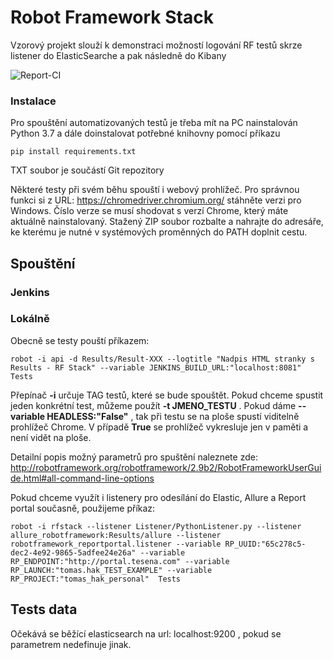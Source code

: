 # Robot Framework Stack


Vzorový projekt slouží k demonstraci možností logování RF testů skrze listener do ElasticSearche a pak následně do Kibany

![Report-CI](https://github.com/tomashak/rfstack/workflows/Report-CI/badge.svg)

### Instalace

Pro spouštění automatizovaných testů je třeba mít na PC nainstalován Python 3.7 a 
dále doinstalovat potřebné knihovny pomocí příkazu
```
pip install requirements.txt
```
TXT soubor je součástí Git repozitory

Některé testy při svém běhu spouští i webový prohlížeč. Pro správnou funkci si z URL: https://chromedriver.chromium.org/ 
stáhněte verzi pro Windows. Číslo verze se musí shodovat s verzí Chrome, který máte aktuálně nainstalovaný.
Stažený ZIP soubor rozbalte a nahrajte do adresáře, ke kterému je nutné v systémových proměnných do PATH doplnit cestu.

## Spouštění

### Jenkins


### Lokálně

Obecně se testy pouští příkazem:
```
robot -i api -d Results/Result-XXX --logtitle "Nadpis HTML stranky s Results - RF Stack" --variable JENKINS_BUILD_URL:"localhost:8081" Tests
```
Přepínač **-i** určuje TAG testů, které se bude spouštět.  Pokud chceme spustit jeden konkrétní test, 
můžeme použít **-t JMENO_TESTU**  . Pokud dáme **--variable HEADLESS:"False"** , tak při testu se na ploše spustí viditelně prohlížeč Chrome. 
V případě **True** se prohlížeč vykresluje jen v paměti a není vidět na ploše.

Detailní popis možný parametrů pro spuštění naleznete zde: http://robotframework.org/robotframework/2.9b2/RobotFrameworkUserGuide.html#all-command-line-options 

Pokud chceme využít i listenery pro odesílání do Elastic, Allure a Report portal současně, použijeme příkaz:
```
robot -i rfstack --listener Listener/PythonListener.py --listener allure_robotframework:Results/allure --listener robotframework_reportportal.listener --variable RP_UUID:"65c278c5-dec2-4e92-9865-5adfee24e26a" --variable RP_ENDPOINT:"http://portal.tesena.com" --variable RP_LAUNCH:"tomas.hak_TEST_EXAMPLE" --variable RP_PROJECT:"tomas_hak_personal"  Tests
```

## Tests data

Očekává se běžící elasticsearch na url: localhost:9200   , pokud se parametrem nedefinuje jinak.
